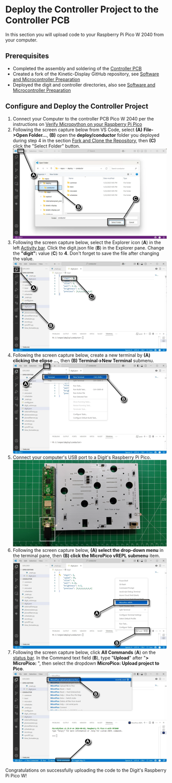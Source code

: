 # Deploy the Controller Project to the Controller PCB

In this section you will upload code to your Raspberry Pi Pico W 2040 from your computer.

## Prerequisites

- Completed the assembly and soldering of the [Controller PCB](controllerpcbassembly.md)
- Created a fork of the Kinetic-Display GitHub repository, see [Software and Microcontroller Preparation](../prerequisitesoftware.md)
- Deployed the digit and controller directories, also see [Software and Microcontroller Preparation](../prerequisitesoftware.md)

## Configure and Deploy the Controller Project

1. Connect your Computer to the controller PCB Pico W 2040 per the instructions on [Verify Micropython on your Raspberry Pi Pico](../prerequisitesoftware.md)
2. Following the screen capture below from VS Code, select **(A)** **File->Open Folder...**, **(B)** open the **deploy/conductor** folder you deployed during step 4 in the section [Fork and Clone the Repository](../prerequisitesoftware.md), then **(C)** click the "Select Folder" button.
![deploycontrollercode-1.webp](../img/deploycontrollercode/deploycontrollercode-1.webp)
3. Following the screen capture below, select the Explorer icon (**A**) in the left [Activity bar](https://code.visualstudio.com/docs/getstarted/userinterface#_basic-layout). Click the digit.json file (**B**) in the Explorer pane. Change the **"digit":** value (**C**) to **4**. Don't forget to save the file after changing the value.
![deploycontrollercode-2](../img/deploycontrollercode/deploycontrollercode-2.webp)
4. Following the screen capture below, create a new terminal by **(A) clicking the elipse ...**, then **(B) Terminal->New Terminal** submenu.
![deploycontrollercode-3](../img/deploycontrollercode/deploycontrollercode-3.webp)
5. Connect your computer's USB port to a Digit's Raspberry Pi Pico.
![deploycontrollercode-4](../img/deploycontrollercode/deploycontrollercode-4.webp)
6. Following the screen capture below, **(A) select the drop-down menu** in the terminal pane, then **(B) click the MicroPico vREPL submenu** item.
![deploycontrollercode-5](../img/deploycontrollercode/deploycontrollercode-5.webp)
7. Following the screen capture below, click **All Commands** (**A**) on the [status bar](https://code.visualstudio.com/api/ux-guidelines/status-bar). In the Command text field (**B**), type "**Upload**" after "**> MicroPico:** ", then select the dropdown **MicroPico: Upload project to Pico**.
![deploycontrollercode-6](../img/deploycontrollercode/deploycontrollercode-6.webp)

Congratulations on successfully uploading the code to the Digit's Raspberry Pi Pico W!
